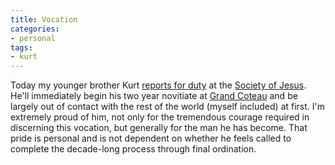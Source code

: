 ```yaml
---
title: Vocation
categories:
- personal
tags:
- kurt
---
```


Today my younger brother Kurt [reports for duty][1] at the [Society of Jesus][2].  He'll immediately begin his two year novitiate at [Grand Coteau][3] and be largely out of contact with the rest of the world (myself included) at first.  I'm extremely proud of him, not only for the tremendous courage required in discerning this vocation, but generally for the man he has become.  That pride is personal and is not dependent on whether he feels called to complete the decade-long process through final ordination.

   [1]: http://norprov.org/vocations/noviceclass2003.pdf
   [2]: http://jesuit.org/
   [3]: http://norprov.org/

